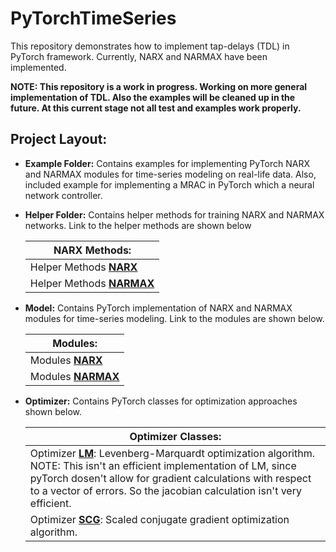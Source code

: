 # PyTorchTimeSeries

This repository demonstrates how to implement tap-delays (TDL) in PyTorch framework. Currently, NARX and NARMAX have been implemented.

**NOTE: This repository is a work in progress. Working on more general implementation of TDL. Also the examples will be cleaned up in the future. At this current stage not all test and examples work properly.**

## Project Layout:
* **Example Folder:**
Contains examples for implementing PyTorch NARX and NARMAX modules for time-series modeling on real-life data. Also, included example for implementing a MRAC in PyTorch which a neural network controller.

* **Helper Folder:**
Contains helper methods for training NARX and NARMAX networks. Link to the helper methods are shown below

    | NARX Methods: | 
    | ------------- |
    | Helper Methods [**NARX**](https://github.com/jpkfgd/PyTorchTimeSeries/blob/master/Helper/InputOutput/narx_helper_methods.py) |
    | Helper Methods [**NARMAX**](https://github.com/jpkfgd/PyTorchTimeSeries/blob/master/Helper/InputOutput/narmax_helper_methods.py) |

* **Model:**
Contains PyTorch implementation of NARX and NARMAX modules for time-series modeling. Link to the modules are shown below.

    | Modules: |
    | ------------ |
    | Modules [**NARX**](https://github.com/jpkfgd/PyTorchTimeSeries/blob/master/Model/InputOutput/narx_model.py) |
    | Modules [**NARMAX**](https://github.com/jpkfgd/PyTorchTimeSeries/blob/master/Model/InputOutput/narmax_model.py) |

* **Optimizer:**
Contains PyTorch classes for optimization approaches shown below.

    | Optimizer Classes: |
    | ------------ |
    | Optimizer [**LM**](https://github.com/jpkfgd/PyTorchTimeSeries/blob/master/Optimizer/lm.py): Levenberg-Marquardt optimization algorithm. NOTE: This isn't an efficient implementation of LM, since pyTorch dosen't allow for gradient calculations with respect to a vector of errors. So the jacobian calculation isn't very efficient. |
    | Optimizer [**SCG**](https://github.com/jpkfgd/PyTorchTimeSeries/blob/master/Optimizer/scg.py): Scaled conjugate gradient optimization algorithm. |
